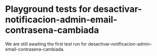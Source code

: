 # Playground tests for desactivar-notificacion-admin-email-contrasena-cambiada
We are still awaiting the first test run for desactivar-notificacion-admin-email-contrasena-cambiada.
